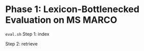 # Phase 1: Lexicon-Bottlenecked Evaluation on MS MARCO

```eval.sh```
Step 1: index

Step 2: retrieve